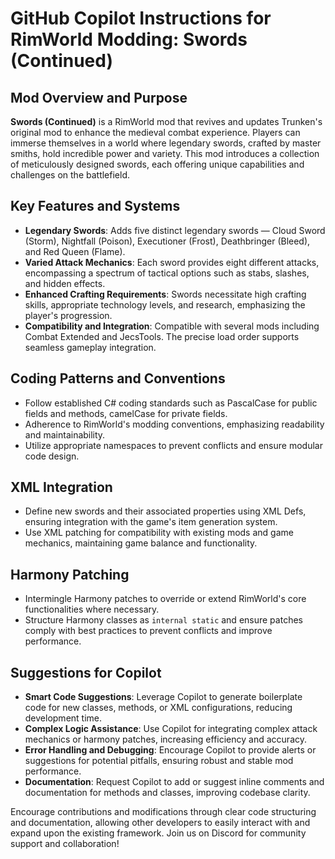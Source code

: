 # GitHub Copilot Instructions for RimWorld Modding: Swords (Continued)

## Mod Overview and Purpose
**Swords (Continued)** is a RimWorld mod that revives and updates Trunken's original mod to enhance the medieval combat experience. Players can immerse themselves in a world where legendary swords, crafted by master smiths, hold incredible power and variety. This mod introduces a collection of meticulously designed swords, each offering unique capabilities and challenges on the battlefield. 

## Key Features and Systems
- **Legendary Swords**: Adds five distinct legendary swords — Cloud Sword (Storm), Nightfall (Poison), Executioner (Frost), Deathbringer (Bleed), and Red Queen (Flame).
- **Varied Attack Mechanics**: Each sword provides eight different attacks, encompassing a spectrum of tactical options such as stabs, slashes, and hidden effects.
- **Enhanced Crafting Requirements**: Swords necessitate high crafting skills, appropriate technology levels, and research, emphasizing the player's progression.
- **Compatibility and Integration**: Compatible with several mods including Combat Extended and JecsTools. The precise load order supports seamless gameplay integration.

## Coding Patterns and Conventions
- Follow established C# coding standards such as PascalCase for public fields and methods, camelCase for private fields.
- Adherence to RimWorld's modding conventions, emphasizing readability and maintainability.
- Utilize appropriate namespaces to prevent conflicts and ensure modular code design.

## XML Integration
- Define new swords and their associated properties using XML Defs, ensuring integration with the game's item generation system.
- Use XML patching for compatibility with existing mods and game mechanics, maintaining game balance and functionality.

## Harmony Patching
- Intermingle Harmony patches to override or extend RimWorld's core functionalities where necessary.
- Structure Harmony classes as `internal static` and ensure patches comply with best practices to prevent conflicts and improve performance.

## Suggestions for Copilot
- **Smart Code Suggestions**: Leverage Copilot to generate boilerplate code for new classes, methods, or XML configurations, reducing development time.
- **Complex Logic Assistance**: Use Copilot for integrating complex attack mechanics or harmony patches, increasing efficiency and accuracy.
- **Error Handling and Debugging**: Encourage Copilot to provide alerts or suggestions for potential pitfalls, ensuring robust and stable mod performance.
- **Documentation**: Request Copilot to add or suggest inline comments and documentation for methods and classes, improving codebase clarity.

Encourage contributions and modifications through clear code structuring and documentation, allowing other developers to easily interact with and expand upon the existing framework. Join us on Discord for community support and collaboration!

